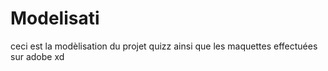 # Modelisati
ceci est la modèlisation du projet quizz ainsi que les maquettes effectuées sur adobe xd
